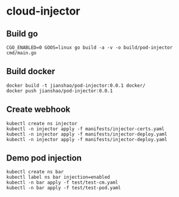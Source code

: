 # cloud-injector

## Build go
~~~ shell
CGO_ENABLED=0 GOOS=linux go build -a -v -o build/pod-injector cmd/main.go
~~~

## Build docker
~~~ shell
docker build -t jianshao/pod-injector:0.0.1 docker/
docker push jianshao/pod-injector:0.0.1
~~~

## Create webhook
~~~ shell
kubectl create ns injector
kubectl -n injector apply -f manifests/injector-certs.yaml
kubectl -n injector apply -f manifests/injector-deploy.yaml
kubectl -n injector apply -f manifests/injector-deploy.yaml
~~~

## Demo pod injection
~~~ shell
kubectl create ns bar
kubectl label ns bar injection=enabled
kubectl -n bar apply -f test/test-cm.yaml
kubectl -n bar apply -f test/test-pod.yaml
~~~
